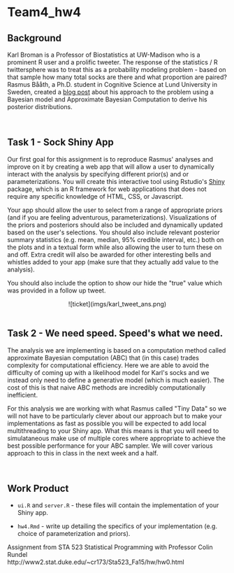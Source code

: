 # Team4_hw4


## Background

Karl Broman is a Professor of Biostatistics at UW-Madison who is a prominent R user and a prolific tweeter. The response of the statistics / R twittersphere was to treat this as a probability modeling problem - based on that sample how many total socks are there and what proportion are paired? Rasmus Bååth, a Ph.D. student in Cognitive Science at Lund University in Sweden, created a [blog post](http://www.sumsar.net/blog/2014/10/tiny-data-and-the-socks-of-karl-broman/) about his approach to the problem using a Bayesian model and Approximate Bayesian Computation to derive his posterior distributions.

<br/>

## Task 1 - Sock Shiny App

Our first goal for this assignment is to reproduce Rasmus' analyses and improve on it by creating a web app that will allow a user to dynamically interact with the analysis by specifying different prior(s) and or parameterizations. You will create this interactive tool using Rstudio's [Shiny](http://shiny.rstudio.com/) package, which is an R framework for web applications that does not require any specific knowledge of HTML, CSS, or Javascript.

Your app should allow the user to select from a range of appropriate priors (and if you are feeling adventurous, parameterizations). Visualizations of the priors and posteriors should also be included and dynamically updated based on the user's selections. You should also include relevant posterior summary statistics (e.g. mean, median, 95\% credible interval, etc.) both on the plots and in a textual form while also allowing the user to turn these on and off. Extra credit will also be awarded for other interesting bells and whistles added to your app (make sure that they actually add value to the analysis).

You should also include the option to show our hide the "true" value which was provided in a follow up tweet.

<div style="text-align:center">
![ticket](imgs/karl_tweet_ans.png)
</div>

<br/>

## Task 2 - We need speed. Speed's what we need. 

The analysis we are implementing is based on a computation method called approximate Bayesian computation (ABC) that (in this case) trades complexity for computational efficiency. Here we are able to avoid the difficulty of coming up with a likelihood model for Karl's socks and we instead only need to define a generative model (which is much easier). The cost of this is that naive ABC methods are incredibly computationally inefficient. 

For this analysis we are working with what Rasmus called "Tiny Data" so we will not have to be particularly clever about our approach but to make your implementations as fast as possible you will be expected to add local multithreading to your Shiny app. What this means is that you will need to simulataneous make use of multiple cores where appropriate to achieve the best possible performance for your ABC sampler. We will cover various approach to this in class in the next week and a half.

<br/>

## Work Product

* `ui.R` and `server.R` - these files will contain the implementation of your Shiny app.

* `hw4.Rmd` - write up detailing the specifics of your implementation (e.g. choice of parameterization and priors).



<div style="text-align: left">
Assignment from STA 523 Statistical Programming with Professor Colin Rundel    
</div>   
<div style="text-align: left">
http://www2.stat.duke.edu/~cr173/Sta523_Fa15/hw/hw0.html 
</div>